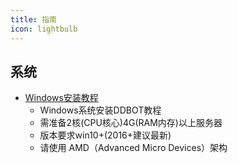 ```yaml
---
title: 指南
icon: lightbulb
---
```


## 系统

- [Windows安装教程](QQNT+DDBOT/)
  - Windows系统安装DDBOT教程
  - 需准备2核(CPU核心)4G(RAM内存)以上服务器
  - 版本要求win10+(2016+建议最新)
  - 请使用 AMD（Advanced Micro Devices）架构
